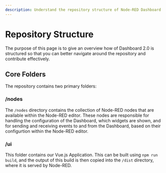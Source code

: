 ```yaml
---
description: Understand the repository structure of Node-RED Dashboard 2.0 for better code management and contribution.
---
```


# Repository Structure

The purpose of this page is to give an overview how of Dashboard 2.0 is structured so that you can better navigate around the repository and contribute effectively.

## Core Folders

The repository contains two primary folders:

### /nodes

The `/nodes` directory contains the collection of Node-RED nodes that are available within the Node-RED editor. These nodes are responsible for handling the configuration of the Dashboard, which widgets are shown, and for sending and receiving events to and from the Dashboard, based on their configurtion within the Node-RED editor.

### /ui

This folder contains our Vue.js Application. This can be built using `npm run build`, and the output of this build is then copied into the `/dist` directory, where it is served by Node-RED.

